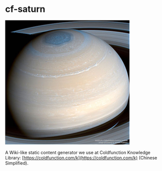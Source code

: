 # cf-saturn

![cf-saturn](_assets/saturn.jpg)

A Wiki-like static content generator we use at Coldfunction Knowledge Library: [https://coldfunction.com/k](https://coldfunction.com/k) (Chinese Simplified).
